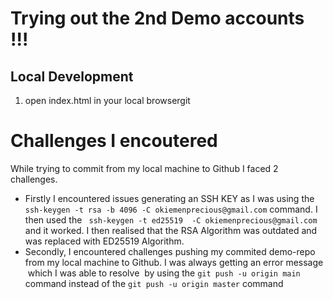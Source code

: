 #  Trying out the 2nd Demo accounts !!!

## Local Development
1. open index.html in your local browsergit 

# Challenges I encoutered 
While trying to commit from my local machine to Github I faced 2 challenges. 
- Firstly I encountered issues generating an SSH KEY as I was using the ``` ssh-keygen -t rsa -b 4096 -C okiemenprecious@gmail.com``` command. I then used the ``` ssh-keygen -t ed25519  -C okiemenprecious@gmail.com``` and it worked. I then realised that the RSA Algorithm was outdated and was replaced with ED25519 Algorithm.
- Secondly, I encountered challenges pushing my commited demo-repo from my local machine to Github. I was always getting an error message ![]() which I was able to resolve ![]() by using the ```git push -u origin main```  command instead of the ```git push -u origin master``` command
